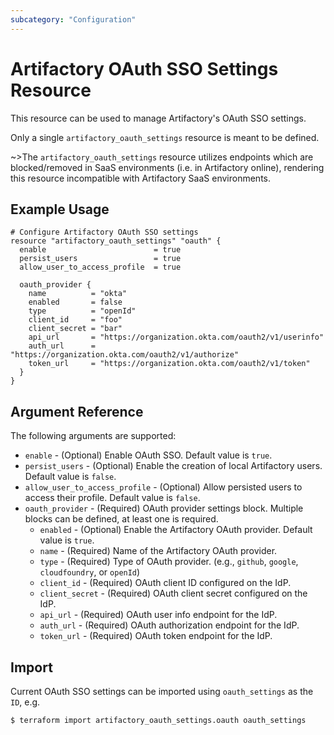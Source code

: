 ```yaml
---
subcategory: "Configuration"
---
```

# Artifactory OAuth SSO Settings Resource

This resource can be used to manage Artifactory's OAuth SSO settings.

Only a single `artifactory_oauth_settings` resource is meant to be defined.

~>The `artifactory_oauth_settings` resource utilizes endpoints which are blocked/removed in SaaS environments (i.e. in Artifactory online), rendering this resource incompatible with Artifactory SaaS environments.

## Example Usage

```hcl
# Configure Artifactory OAuth SSO settings
resource "artifactory_oauth_settings" "oauth" {
  enable                        = true
  persist_users 	            = true
  allow_user_to_access_profile  = true

  oauth_provider {
    name 	      = "okta"
    enabled       = false
    type 	      = "openId"
    client_id     = "foo"
    client_secret = "bar"
    api_url       = "https://organization.okta.com/oauth2/v1/userinfo"
    auth_url      = "https://organization.okta.com/oauth2/v1/authorize"
    token_url     = "https://organization.okta.com/oauth2/v1/token"
  }
}
```

## Argument Reference

The following arguments are supported:

* `enable`                          - (Optional) Enable OAuth SSO.  Default value is `true`.
* `persist_users`                   - (Optional) Enable the creation of local Artifactory users.  Default value is `false`.
* `allow_user_to_access_profile`    - (Optional) Allow persisted users to access their profile.  Default value is `false`.
* `oauth_provider`                  - (Required) OAuth provider settings block. Multiple blocks can be defined, at least one is required.
    * `enabled`                     - (Optional) Enable the Artifactory OAuth provider.  Default value is `true`.
    * `name`                        - (Required) Name of the Artifactory OAuth provider.
    * `type`                        - (Required) Type of OAuth provider. (e.g., `github`, `google`, `cloudfoundry`, or `openId`)
    * `client_id`                   - (Required) OAuth client ID configured on the IdP.
    * `client_secret`               - (Required) OAuth client secret configured on the IdP.
    * `api_url`                     - (Required) OAuth user info endpoint for the IdP.
    * `auth_url`                    - (Required) OAuth authorization endpoint for the IdP.
    * `token_url`                   - (Required) OAuth token endpoint for the IdP.

## Import

Current OAuth SSO settings can be imported using `oauth_settings` as the `ID`, e.g.

```
$ terraform import artifactory_oauth_settings.oauth oauth_settings
```
